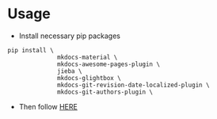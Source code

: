 # Usage

* Install necessary pip packages

```
pip install \
              mkdocs-material \
              mkdocs-awesome-pages-plugin \
              jieba \
              mkdocs-glightbox \
              mkdocs-git-revision-date-localized-plugin \
              mkdocs-git-authors-plugin \
```

* Then follow [HERE](https://buaainfo.github.io/buaainfo/Write/write/)
